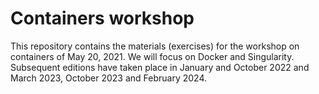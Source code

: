 # Containers workshop
This repository contains the materials (exercises) for the workshop on containers of May 20, 2021. We will focus on Docker and Singularity.
Subsequent editions have taken place in January and October 2022 and March 2023, October 2023 and February 2024.
